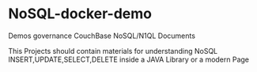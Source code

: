 # NoSQL-docker-demo
Demos governance CouchBase NoSQL/N1QL Documents

This Projects should contain materials for understanding NoSQL INSERT,UPDATE,SELECT,DELETE inside a JAVA Library or a modern Page
